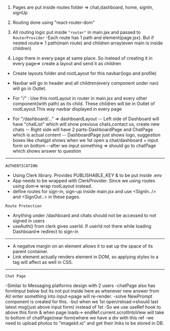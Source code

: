1. Pages are put inside routes folder => chat,dashboard, home, signIn, signUp
2. Routing done using "react-router-dom"
3. All routing logic put inside `"router"` in main.jax and passed to `RouterProvider`
   -Each route has 1 path and element(page.jsx). But if nested route=> 1 path(main route) and children array(even main is inside children)

4. Logo there in every page at same place. So instead of creating it in every page=> create a layout and send it as children

- Create layouts folder and rootLayout for this navbar(logo and profile)
- Navbar will go in header and all children(every component under nav) will go in Outlet.
- For "/" : Use this rootLayout in router in main.jsx and every other component(with path) as its child. These children will be in Outlet of rootLayout.This way navbar displayed in every page

- For "/dashboard/..." => dashboardLayout
  -- Left side of Dashboard will have "chatList" which will show previous chats,contact us, create new chats
  -- Right side will have 2 parts-DashboardPage and ChatPage which is actual content
  -- DashboardPage just shows logo, suggestion boxes like chatgpt shows when we 1st open a chat/dashboard + input form on bottom
  --after we input something => should go to chatPage which shows answer to question

---

`AUTHENTICATION`:

- Using Clerk library. Provides PUBLISHABLE_KEY & to be put inside .env
- App needs to be wrapped with ClerkProvider. Since we using routes using dom=> wrap rootLayout instead.
- define routes for sign-in, sign-up inside main.jsx and use <SignIn../> and <SignOut..> in these pages.

`Route Protection`

- Anything under /dashboard and chats should not be accessed to not signed in users
- useAuth() from clerk gives userId. If userId not there while loading Dashboard=> redirect to sign-in

---

- A negative margin on an element allows it to eat up the space of its parent container.
- Link element actually renders <a> element in DOM, so applying styles to a tag will affect <Link> as well in CSS.

---

`Chat Page`

-Similar to Messaging platforms design with 2 users
-chatPage also has formInput below but its not put inside here as whenever new answer from AI/ enter something into input->page will re-render.
-solve NewPrompt component is created for this.
-but when we 1st open/reload->should last latest msg(just above input form) instead of 1st
-So we use useRef hook to above this form & when page loads-> endRef.current.scrollIntoView will take to bottom of chatPage(near form)where we have a div with this ref
-we need to upload photos to "imagekit.io" and get their links to be stored in DB.
